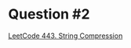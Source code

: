 # Question #2

[LeetCode 443. String Compression](https://leetcode.com/problems/string-compression/)
